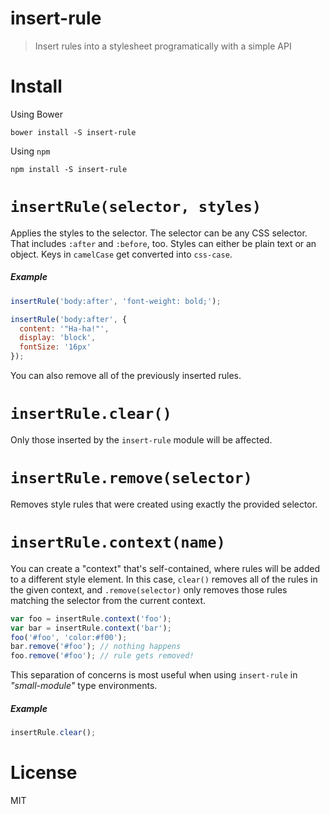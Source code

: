 # insert-rule

> Insert rules into a stylesheet programatically with a simple API

# Install

Using Bower

```shell
bower install -S insert-rule
```

Using `npm`

```shell
npm install -S insert-rule
```

# `insertRule(selector, styles)`

Applies the styles to the selector. The selector can be any CSS selector. That includes `:after` and `:before`, too. Styles can either be plain text or an object. Keys in `camelCase` get converted into `css-case`.

##### Example

```js
insertRule('body:after', 'font-weight: bold;');
```

```js
insertRule('body:after', {
  content: '"Ha-ha!"',
  display: 'block',
  fontSize: '16px'
});
```

You can also remove all of the previously inserted rules.

# `insertRule.clear()`

Only those inserted by the `insert-rule` module will be affected.

# `insertRule.remove(selector)`

Removes style rules that were created using exactly the provided selector.

# `insertRule.context(name)`

You can create a "context" that's self-contained, where rules will be added to a different style element. In this case, `clear()` removes all of the rules in the given context, and `.remove(selector)` only removes those rules matching the selector from the current context.

```js
var foo = insertRule.context('foo');
var bar = insertRule.context('bar');
foo('#foo', 'color:#f00');
bar.remove('#foo'); // nothing happens
foo.remove('#foo'); // rule gets removed!
```

This separation of concerns is most useful when using `insert-rule` in _"small-module"_ type environments.

##### Example

```js
insertRule.clear();
```

# License

MIT
